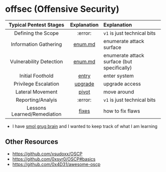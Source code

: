 # offsec (Offensive Security)

| Typical Pentest Stages  |  Explanation | Explanation
| :----:                  | :-------: | :-----
| Defining the Scope      | :error:  | `v1` is just technical bits 
| Information Gathering   | [enum.md](enum.md) | enumerate attack surface
| Vulnerability Detection | [enum.md](enum.md) | enumerate attack surface (but specifically)
| Initial Foothold        | [entry](entry.md)  | enter system
| Privilege Escalation    | [upgrade](upgrade.md) | upgrade access
| Lateral Movement        | [pivot](pivot.md)  | move around
| Reporting/Analyis       | :error:   | `v1` is just technical bits
| Lessons Learned/Remediation | [fixes](fixes.md) | how to fix flaws

- I have [smol grug brain](https://grugbrain.dev/) and I wanted to keep track of what I am learning


## Other Resources
- https://github.com/xsudoxx/OSCP
- https://github.com/0xsyr0/OSCP#basics
- https://github.com/0x4D31/awesome-oscp
